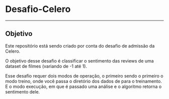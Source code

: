 # Desafio-Celero

---

## Objetivo

Este repositório está sendo criado por conta do desafio de admissão da Celero.

O objetivo desse desafio é classificar o sentimento das reviews de uma dataset de filmes (variando de -1 até 1).

Esse desafio requer dois modos de operação, o primeiro sendo o primeiro o modo treino, onde você passa o diretório dos dados de para o treinamento. E o modo execução, em que é passado uma análise e o algoritmo retorna o sentimento dele.
